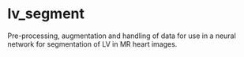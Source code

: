 # lv_segment
Pre-processing, augmentation and handling of data for use in a neural network for segmentation of LV in MR heart images.
